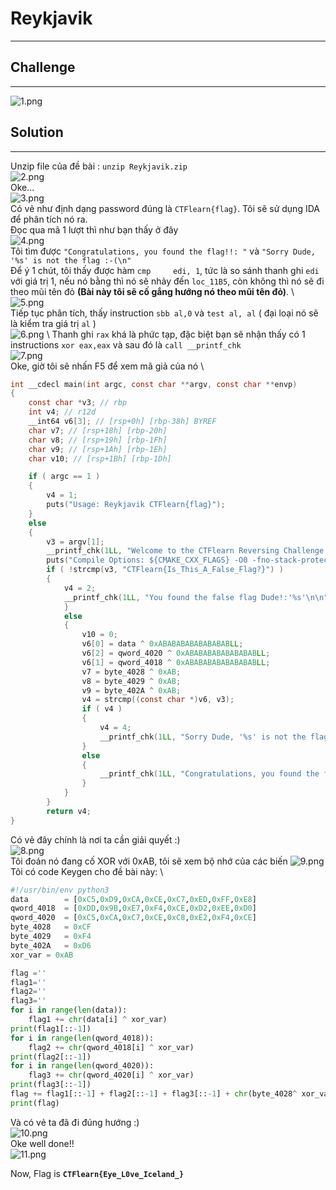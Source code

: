 # Reykjavik
----
## Challenge
----
![1.png](https://github.com/blackrabbit2003/CTF/blob/master/CTFlearn/Reykjavik/Capture/1.png)
## Solution 
---
Unzip file của đề bài : `unzip Reykjavik.zip` \
![2.png](https://github.com/blackrabbit2003/CTF/blob/master/CTFlearn/Reykjavik/Capture/2.png) \
Oke… \
![3.png](https://github.com/blackrabbit2003/CTF/blob/master/CTFlearn/Reykjavik/Capture/3.png) \
Có vẻ như định dạng password đúng là `CTFlearn{flag}`. Tôi sẽ sử dụng IDA để phân tích nó ra. <br>
Đọc qua mã 1 lượt thì như bạn thấy ở đây \
![4.png](https://github.com/blackrabbit2003/CTF/blob/master/CTFlearn/Reykjavik/Capture/4.png) \
Tôi tìm được `"Congratulations, you found the flag!!: "` và `"Sorry Dude, '%s' is not the flag :-(\n"` <br>
Để ý 1 chút, tôi thấy được hàm `cmp     edi, 1`, tức là so sánh thanh ghi `edi` với giá trị 1, nếu nó bằng thì nó sẽ nhảy đến `loc_11B5`, còn không thì nó sẽ đi theo mũi tên đỏ **(Bài này tôi sẽ cố gắng hướng nó theo mũi tên đỏ)**. \ 
![5.png](https://github.com/blackrabbit2003/CTF/blob/master/CTFlearn/Reykjavik/Capture/5.png) \
Tiếp tục phân tích, thấy instruction `sbb al,0` và `test al, al` ( đại loại nó sẽ là kiểm tra giá trị `al` ) \
![6.png](https://github.com/blackrabbit2003/CTF/blob/master/CTFlearn/Reykjavik/Capture/6.png) \ 
Thanh ghi `rax` khá là phức tạp, đặc biệt bạn sẽ nhận thấy có 1 instructions `xor eax,eax` và sau đó là `call __printf_chk` \
![7.png](https://github.com/blackrabbit2003/CTF/blob/master/CTFlearn/Reykjavik/Capture/7.png) \
Oke, giờ tôi sẽ nhấn F5 để xem mã giả của nó \
```C
int __cdecl main(int argc, const char **argv, const char **envp)
{
    const char *v3; // rbp
    int v4; // r12d
    __int64 v6[3]; // [rsp+0h] [rbp-38h] BYREF
    char v7; // [rsp+18h] [rbp-20h]
    char v8; // [rsp+19h] [rbp-1Fh]
    char v9; // [rsp+1Ah] [rbp-1Eh]
    char v10; // [rsp+1Bh] [rbp-1Dh]

    if ( argc == 1 )
    {
        v4 = 1;
        puts("Usage: Reykjavik CTFlearn{flag}");
    }
    else
    {
        v3 = argv[1];
        __printf_chk(1LL, "Welcome to the CTFlearn Reversing Challenge Reykjavik v2: %s\n", v3);
        puts("Compile Options: ${CMAKE_CXX_FLAGS} -O0 -fno-stack-protector -mno-sse\n");
        if ( !strcmp(v3, "CTFlearn{Is_This_A_False_Flag?}") )
        {
            v4 = 2;
            __printf_chk(1LL, "You found the false flag Dude!:'%s'\n\n", "CTFlearn{Is_This_A_False_Flag?}");
            }
            else
            {
                v10 = 0;
                v6[0] = data ^ 0xABABABABABABABABLL;
                v6[2] = qword_4020 ^ 0xABABABABABABABABLL;
                v6[1] = qword_4018 ^ 0xABABABABABABABABLL;
                v7 = byte_4028 ^ 0xAB;
                v8 = byte_4029 ^ 0xAB;
                v9 = byte_402A ^ 0xAB;
                v4 = strcmp((const char *)v6, v3);
                if ( v4 )
                {
                    v4 = 4;
                    __printf_chk(1LL, "Sorry Dude, '%s' is not the flag :-(\n\n", v3);
                }
                else
                {
                    __printf_chk(1LL, "Congratulations, you found the flag!!: '%s'\n\n", (const char *)v6);
                }
            }
        }
        return v4;
}
```
Có vẻ đây chính là nơi ta cần giải quyết :) \
![8.png](https://github.com/blackrabbit2003/CTF/blob/master/CTFlearn/Reykjavik/Capture/8.png) \
Tôi đoán nó đang cố XOR với 0xAB, tôi sẽ xem bộ nhớ của các biến 
![9.png](https://github.com/blackrabbit2003/CTF/blob/master/CTFlearn/Reykjavik/Capture/9.png) \
Tôi có code Keygen cho đề bài này: \  
```python
#!/usr/bin/env python3
data        = [0xC5,0xD9,0xCA,0xCE,0xC7,0xED,0xFF,0xE8]
qword_4018  = [0xDD,0x9B,0xE7,0xF4,0xCE,0xD2,0xEE,0xD0]
qword_4020  = [0xC5,0xCA,0xC7,0xCE,0xC8,0xE2,0xF4,0xCE]
byte_4028   = 0xCF
byte_4029   = 0xF4 
byte_402A   = 0xD6 
xor_var = 0xAB

flag =''
flag1=''
flag2=''
flag3=''
for i in range(len(data)):
    flag1 += chr(data[i] ^ xor_var)
print(flag1[::-1])
for i in range(len(qword_4018)):
    flag2 += chr(qword_4018[i] ^ xor_var)
print(flag2[::-1])
for i in range(len(qword_4020)):
    flag3 += chr(qword_4020[i] ^ xor_var)
print(flag3[::-1])
flag += flag1[::-1] + flag2[::-1] + flag3[::-1] + chr(byte_4028^ xor_var) + chr(byte_4029 ^ xor_var) + chr(byte_402A ^ xor_var)
print(flag)
``` 
Và có vẻ ta đã đi đúng hướng :) <br>
![10.png](https://github.com/blackrabbit2003/CTF/blob/master/CTFlearn/Reykjavik/Capture/10.png) <br>
Oke well done!!  
![11.png](https://github.com/blackrabbit2003/CTF/blob/master/CTFlearn/Reykjavik/Capture/11.png) <br>

Now, Flag is **`CTFlearn{Eye_L0ve_Iceland_}`**
